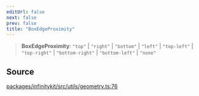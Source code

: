 ```yaml
---
editUrl: false
next: false
prev: false
title: "BoxEdgeProximity"
---
```


> **BoxEdgeProximity**: `"top"` \| `"right"` \| `"bottom"` \| `"left"` \| `"top-left"` \| `"top-right"` \| `"bottom-right"` \| `"bottom-left"` \| `"none"`

## Source

[packages/infinitykit/src/utils/geometry.ts:76](https://github.com/nodenogg-in/alpha-p2p/blob/1896b55/packages/infinitykit/src/utils/geometry.ts#L76)
